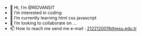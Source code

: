 - 👋 Hi, I’m @RIDVANSIT
- 👀 I’m interested in coding
- 🌱 I’m currently learning html css javascript
- 💞️ I’m looking to collaborate on ...
- 📫 How to reach me send me e-mail : 2122120019@iesu.edu.tr

<!---
RIDVANSIT/RIDVANSIT is a ✨ special ✨ repository because its `README.md` (this file) appears on your GitHub profile.
You can click the Preview link to take a look at your changes.
--->
